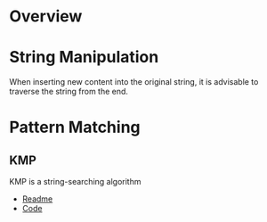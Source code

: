 # Overview

# String Manipulation
When inserting new content into the original string, it is advisable to traverse the string from the end.


# Pattern Matching
## KMP
KMP is a string-searching algorithm
* [Readme](https://github.com/liushuyu6666/Other_Algorithm_JavaScript/blob/master/KMP/Readme.md)
* [Code](https://github.com/liushuyu6666/Other_Algorithm_JavaScript/blob/master/KMP/kMP.js)